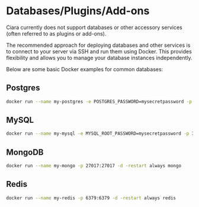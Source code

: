 # Databases/Plugins/Add-ons

Ciara currently does not support databases or other accessory services (often referred to as plugins or add-ons).

The recommended approach for deploying databases and other services is to connect to your server via SSH and run them using Docker. This provides flexibility and allows you to manage your database instances independently.

Below are some basic Docker examples for common databases:

## Postgres
```bash
docker run --name my-postgres -e POSTGRES_PASSWORD=mysecretpassword -p 5432:5432 -d -restart always postgres
```

## MySQL

```bash
docker run --name my-mysql -e MYSQL_ROOT_PASSWORD=mysecretpassword -p 3306:3306 -d -restart always mysql
```

## MongoDB

```bash
docker run --name my-mongo -p 27017:27017 -d -restart always mongo
```

## Redis

```bash
docker run --name my-redis -p 6379:6379 -d -restart always redis
```
